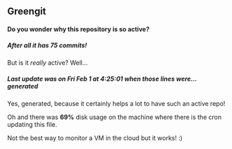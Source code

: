 ## Greengit

#### Do you wonder why this repository is so active?

##### After all it has 75 commits!

But is it *really* active? Well...

##### Last update was on Fri Feb 1 at 4:25:01 when those lines were... generated

Yes, generated, because it certainly helps a lot to have such an active repo!

Oh and there was **69%** disk usage on the machine
where there is the cron updating this file.

Not the best way to monitor a VM in the cloud but it works! :)
